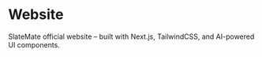 # Website
SlateMate official website – built with Next.js, TailwindCSS, and AI-powered UI components.
